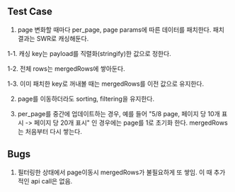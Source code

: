 ## Test Case

1. page 변화할 때마다 per_page, page params에 따른 데이터를 패치한다. 패치 결과는 SWR로 캐싱해둔다.

1-1. 캐싱 key는 payload를 직렬화(stringify)한 값으로 정한다.

1-2. 전체 rows는 mergedRows에 쌓아둔다.

1-3. 이미 패치한 key로 꺼내볼 때는 mergedRows를 이전 값으로 유지한다.

2. page를 이동하더라도 sorting, filtering을 유지한다.

3. per_page를 중간에 업데이트하는 경우, 예를 들어 "5/8 page, 페이지 당 10개 표시 -> 페이지 당 20개 표시" 인 경우에는 page를 1로 초기화 한다. mergedRows는 처음부터 다시 쌓는다.

## Bugs

1. 필터링한 상태에서 page이동시 mergedRows가 불필요하게 또 쌓임. 이 때 추가적인 api call은 없음.
